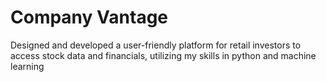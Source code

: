 # Company Vantage
Designed and developed a user-friendly platform for retail investors to access stock data and financials, utilizing my skills in python and machine learning